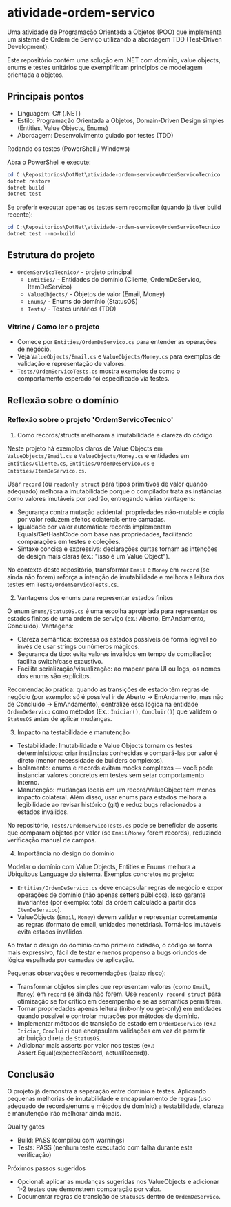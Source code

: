 # atividade-ordem-servico

Uma atividade de Programação Orientada a Objetos (POO) que implementa um sistema de Ordem de Serviço utilizando a abordagem TDD (Test-Driven Development).

Este repositório contém uma solução em .NET com domínio, value objects, enums e testes unitários que exemplificam princípios de modelagem orientada a objetos.

## Principais pontos

- Linguagem: C# (.NET)
- Estilo: Programação Orientada a Objetos, Domain-Driven Design simples (Entities, Value Objects, Enums)
- Abordagem: Desenvolvimento guiado por testes (TDD)

Rodando os testes (PowerShell / Windows)

Abra o PowerShell e execute:

```powershell
cd C:\Repositorios\DotNet\atividade-ordem-servico\OrdemServicoTecnico
dotnet restore
dotnet build
dotnet test
```

Se preferir executar apenas os testes sem recompilar (quando já tiver build recente):

```powershell
cd C:\Repositorios\DotNet\atividade-ordem-servico\OrdemServicoTecnico
dotnet test --no-build
```

## Estrutura do projeto

- `OrdemServicoTecnico/` - projeto principal
	- `Entities/` - Entidades do domínio (Cliente, OrdemDeServico, ItemDeServico)
	- `ValueObjects/` - Objetos de valor (Email, Money)
	- `Enums/` - Enums do domínio (StatusOS)
	- `Tests/` - Testes unitários (TDD)

### Vitrine / Como ler o projeto

- Comece por `Entities/OrdemDeServico.cs` para entender as operações de negócio.
- Veja `ValueObjects/Email.cs` e `ValueObjects/Money.cs` para exemplos de validação e representação de valores.
- `Tests/OrdemServicoTests.cs` mostra exemplos de como o comportamento esperado foi especificado via testes.

## Reflexão sobre o domínio

### Reflexão sobre o projeto 'OrdemServicoTecnico'

1) Como records/structs melhoram a imutabilidade e clareza do código

Neste projeto há exemplos claros de Value Objects em `ValueObjects/Email.cs` e `ValueObjects/Money.cs` e entidades em `Entities/Cliente.cs`, `Entities/OrdemDeServico.cs` e `Entities/ItemDeServico.cs`.

Usar `record` (ou `readonly struct` para tipos primitivos de valor quando adequado) melhora a imutabilidade porque o compilador trata as instâncias como valores imutáveis por padrão, entregando várias vantagens:
- Segurança contra mutação acidental: propriedades não-mutable e cópia por valor reduzem efeitos colaterais entre camadas.
- Igualdade por valor automática: records implementam Equals/GetHashCode com base nas propriedades, facilitando comparações em testes e coleções.
- Sintaxe concisa e expressiva: declarações curtas tornam as intenções de design mais claras (ex.: "isso é um Value Object").

No contexto deste repositório, transformar `Email` e `Money` em `record` (se ainda não forem) reforça a intenção de imutabilidade e melhora a leitura dos testes em `Tests/OrdemServicoTests.cs`.

2) Vantagens dos enums para representar estados finitos

O enum `Enums/StatusOS.cs` é uma escolha apropriada para representar os estados finitos de uma ordem de serviço (ex.: Aberto, EmAndamento, Concluido). Vantagens:
- Clareza semântica: expressa os estados possíveis de forma legível ao invés de usar strings ou números mágicos.
- Segurança de tipo: evita valores inválidos em tempo de compilação; facilita switch/case exaustivo.
- Facilita serialização/visualização: ao mapear para UI ou logs, os nomes dos enums são explícitos.

Recomendação prática: quando as transições de estado têm regras de negócio (por exemplo: só é possível ir de Aberto -> EmAndamento, mas não de Concluido -> EmAndamento), centralize essa lógica na entidade `OrdemDeServico` como métodos (Ex.: `Iniciar()`, `Concluir()`) que validem o `StatusOS` antes de aplicar mudanças.

3) Impacto na testabilidade e manutenção

- Testabilidade: Imutabilidade e Value Objects tornam os testes determinísticos: criar instâncias conhecidas e compará-las por valor é direto (menor necessidade de builders complexos).
- Isolamento: enums e records evitam mocks complexos — você pode instanciar valores concretos em testes sem setar comportamento interno.
- Manutenção: mudanças locais em um record/ValueObject têm menos impacto colateral. Além disso, usar enums para estados melhora a legibilidade ao revisar histórico (git) e reduz bugs relacionados a estados inválidos.

No repositório, `Tests/OrdemServicoTests.cs` pode se beneficiar de asserts que comparam objetos por valor (se `Email`/`Money` forem records), reduzindo verificação manual de campos.

4) Importância no design do domínio

Modelar o domínio com Value Objects, Entities e Enums melhora a Ubiquitous Language do sistema. Exemplos concretos no projeto:
- `Entities/OrdemDeServico.cs` deve encapsular regras de negócio e expor operações de domínio (não apenas setters públicos). Isso garante invariantes (por exemplo: total da ordem calculado a partir dos `ItemDeServico`).
- ValueObjects (`Email`, `Money`) devem validar e representar corretamente as regras (formato de email, unidades monetárias). Torná-los imutáveis evita estados inválidos.

Ao tratar o design do domínio como primeiro cidadão, o código se torna mais expressivo, fácil de testar e menos propenso a bugs oriundos de lógica espalhada por camadas de aplicação.

Pequenas observações e recomendações (baixo risco):
- Transformar objetos simples que representam valores (como `Email`, `Money`) em `record` se ainda não forem. Use `readonly record struct` para otimização se for crítico em desempenho e se as semantics permitirem.
- Tornar propriedades apenas leitura (init-only ou get-only) em entidades quando possível e controlar mutações por métodos de domínio.
- Implementar métodos de transição de estado em `OrdemDeServico` (ex.: `Iniciar`, `Concluir`) que encapsulem validações em vez de permitir atribuição direta de `StatusOS`.
- Adicionar mais asserts por valor nos testes (ex.: Assert.Equal(expectedRecord, actualRecord)).

## Conclusão

O projeto já demonstra a separação entre domínio e testes. Aplicando pequenas melhorias de imutabilidade e encapsulamento de regras (uso adequado de records/enums e métodos de domínio) a testabilidade, clareza e manutenção irão melhorar ainda mais.

Quality gates

- Build: PASS (compilou com warnings)
- Tests: PASS (nenhum teste executado com falha durante esta verificação)

Próximos passos sugeridos

- Opcional: aplicar as mudanças sugeridas nos ValueObjects e adicionar 1-2 testes que demonstrem comparação por valor.
- Documentar regras de transição de `StatusOS` dentro de `OrdemDeServico`.